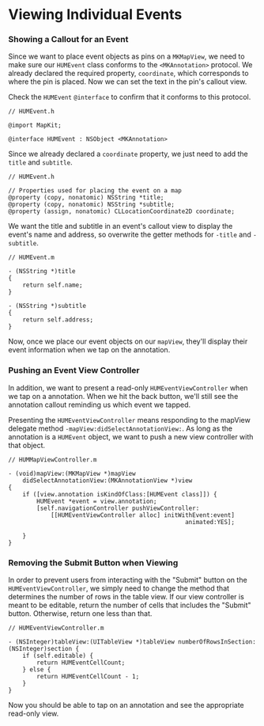 # Viewing Individual Events

### Showing a Callout for an Event

Since we want to place event objects as pins on a `MKMapView`, we need to make sure our `HUMEvent` class conforms to the `<MKAnnotation>` protocol. We already declared the required property, `coordinate`, which corresponds to where the pin is placed. Now we can set the text in the pin's callout view.

Check the `HUMEvent` `@interface` to confirm that it conforms to this protocol.

	// HUMEvent.h
	
	@import MapKit;
	
	@interface HUMEvent : NSObject <MKAnnotation>
	
Since we already declared a `coordinate` property, we just need to add the `title` and `subtitle`.

	// HUMEvent.h

	// Properties used for placing the event on a map
	@property (copy, nonatomic) NSString *title;
	@property (copy, nonatomic) NSString *subtitle;
	@property (assign, nonatomic) CLLocationCoordinate2D coordinate;
	
We want the title and subtitle in an event's callout view to display the event's name and address, so overwrite the getter methods for `-title` and `-subtitle`.

	// HUMEvent.m

	- (NSString *)title
	{
    	return self.name;
	}

	- (NSString *)subtitle
	{
    	return self.address;
	}

Now, once we place our event objects on our `mapView`, they'll display their event information when we tap on the annotation.

### Pushing an Event View Controller

In addition, we want to present a read-only `HUMEventViewController` when we tap on a annotation. When we hit the back button, we'll still see the annotation callout reminding us which event we tapped.

Presenting the `HUMEventViewController` means responding to the mapView delegate method `-mapView:didSelectAnnotationView:`. As long as the annotation is a `HUMEvent` object, we want to push a new view controller with that object.

	// HUMMapViewController.m

	- (void)mapView:(MKMapView *)mapView
	    didSelectAnnotationView:(MKAnnotationView *)view
	{
	    if ([view.annotation isKindOfClass:[HUMEvent class]]) {
	        HUMEvent *event = view.annotation;
	        [self.navigationController pushViewController:
	        	[[HUMEventViewController alloc] initWithEvent:event]
											          animated:YES];
	
	    }
	}

### Removing the Submit Button when Viewing

In order to prevent users from interacting with the "Submit" button on the `HUMEventViewController`, we simply need to change the method that determines the number of rows in the table view. If our view controller is meant to be editable, return the number of cells that includes the "Submit" button. Otherwise, return one less than that.

	// HUMEventViewController.m

	- (NSInteger)tableView:(UITableView *)tableView numberOfRowsInSection:(NSInteger)section {
	    if (self.editable) {
	        return HUMEventCellCount;
	    } else {
	        return HUMEventCellCount - 1;
	    }
	}

Now you should be able to tap on an annotation and see the appropriate read-only view.
